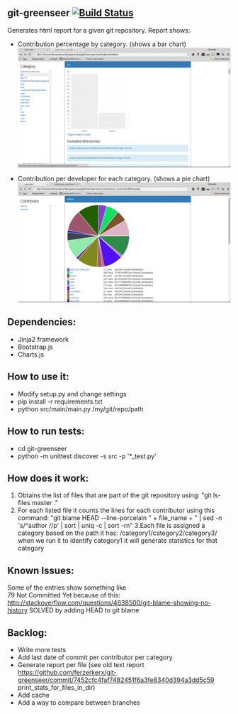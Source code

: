 git-greenseer
[![Build Status](https://travis-ci.org/ferzerkerx/git-greenseer.svg?branch=master)](https://travis-ci.org/ferzerkerx/git-greenseer)
------------------
Generates html report for a given git repository. Report shows:
- Contribution percentage by category. (shows a bar chart)
![alt tag](https://raw.githubusercontent.com/ferzerkerx/git-greenseer/master/screenshots/category_view.png)

- Contribution per developer for each category. (shows a pie chart)
![alt tag](https://raw.githubusercontent.com/ferzerkerx/git-greenseer/master/screenshots/dev_vew.png)

Dependencies:
-------------------
- Jinja2 framework
- Bootstrap.js
- Charts.js

How to use it:
-------------------
- Modify setup.py and change settings
- pip install -r requirements.txt
- python src/main/main.py /my/git/repo/path

How to run tests:
-------------------
- cd git-greenseer
- python -m unittest discover -s src -p '*_test.py'

How does it work:
----------------------
1. Obtains the list of files that are part of the git repository using: 
"git ls-files master ."
2. For each listed file it counts the lines for each contributor using this command:
"git blame HEAD --line-porcelain " + file_name + " | sed -n 's/^author //p' | sort | uniq -c | sort -rn"
3.Each file is assigned a category based on the path it has:
/category1/category2/category3/ when we run it to identify category1 it will generate statistics for that category

Known Issues:
------------
Some of the entries show something like  
79 Not Committed Yet
because of this:
http://stackoverflow.com/questions/4638500/git-blame-showing-no-history
SOLVED by adding HEAD to git blame

Backlog:
---------------
- Write more tests
- Add last date of commit per contributor per category
- Generate report per file (see old text report https://github.com/ferzerkerx/git-greenseer/commit/7452cfc4faf7482451f6a3fe8340d394a3dd5c59  print_stats_for_files_in_dir)
- Add cache
- Add a way to compare between branches
